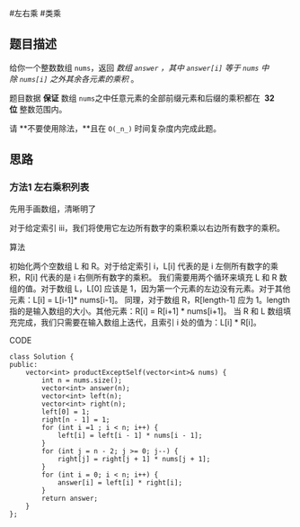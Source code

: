 #左右乘 #类乘
## 题目描述

给你一个整数数组 `nums`，返回 _数组 `answer` ，其中 `answer[i]` 等于 `nums` 中除 `nums[i]` 之外其余各元素的乘积_ 。

题目数据 **保证** 数组 `nums`之中任意元素的全部前缀元素和后缀的乘积都在  **32 位** 整数范围内。

请 **不要使用除法，**且在 `O(_n_)` 时间复杂度内完成此题。

## 思路
### 方法1 左右乘积列表
先用手画数组，清晰明了

对于给定索引 iii，我们将使用它左边所有数字的乘积乘以右边所有数字的乘积。

算法

初始化两个空数组 L 和 R。对于给定索引 i，L[i] 代表的是 i 左侧所有数字的乘积，R[i] 代表的是 i 右侧所有数字的乘积。
	我们需要用两个循环来填充 L 和 R 数组的值。对于数组 L，L[0] 应该是 1，因为第一个元素的左边没有元素。对于其他元素：L[i] = L[i-1]\* nums[i-1]。
同理，对于数组 R，R[length-1] 应为 1。length 指的是输入数组的大小。其他元素：R[i] = R[i+1] \* nums[i+1]。
当 R 和 L 数组填充完成，我们只需要在输入数组上迭代，且索引 i 处的值为：L[i] \* R[i]。

CODE
```
class Solution {
public:
    vector<int> productExceptSelf(vector<int>& nums) {
        int n = nums.size();
        vector<int> answer(n);
        vector<int> left(n);
        vector<int> right(n);
        left[0] = 1;
        right[n - 1] = 1;
        for (int i =1 ; i < n; i++) {
            left[i] = left[i - 1] * nums[i - 1];
        }
        for (int j = n - 2; j >= 0; j--) {
            right[j] = right[j + 1] * nums[j + 1];
        }
        for (int i = 0; i < n; i++) {
            answer[i] = left[i] * right[i];
        }
        return answer;
    }
};
```
